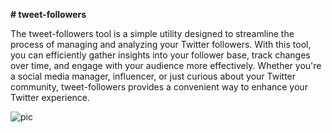 **# tweet-followers**

The tweet-followers tool is a simple utility designed to streamline the process of managing and analyzing your Twitter followers. With this tool, you can efficiently gather insights into your follower base, track changes over time, and engage with your audience more effectively. Whether you're a social media manager, influencer, or just curious about your Twitter community, tweet-followers provides a convenient way to enhance your Twitter experience.

![pic](https://imgur.com/g9ich0r)
